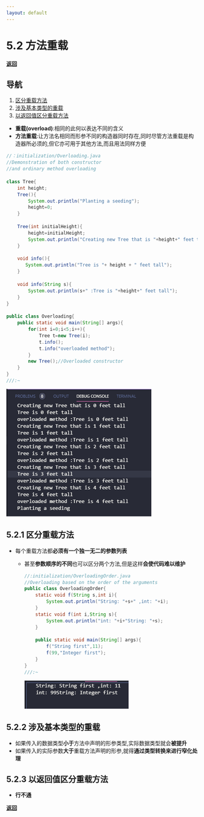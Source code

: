 ```yaml
---
layout: default
---
```


# 5.2 方法重载  

[**返回**](../menu.md)

## 导航

1. [区分重载方法](#521-区分重载方法)  
2. [涉及基本类型的重载](#522-涉及基本类型的重载)  
3. [以返回值区分重载方法](#523-以返回值区分重载方法)

- **重载(overload)**:相同的此何以表达不同的含义  
- **方法重载**:让方法名相同而形参不同的构造器同时存在,同时尽管方法重载是构造器所必须的,但它亦可用于其他方法,而且用法同样方便  

```java
//：initialization/Overloading.java
//Demonstration of both constructor
//and ordinary method overloading

class Tree{
    int height;
    Tree(){
        System.out.println("Planting a seeding");
        height=0;
    }

    Tree(int initialHeight){
        height=initialHeight;
        System.out.println("Creating new Tree that is "+height+" feet tall");
    }

    void info(){
       System.out.println("Tree is "+ height + " feet tall");
    }

    void info(String s){
        System.out.println(s+" :Tree is "+height+" feet tall");
    }
}

public class Overloading{
    public static void main(String[] args){
        for(int i=0;i<5;i++){
            Tree t=new Tree(i);
            t.info();
            t.info("overloaded method");
        }
        new Tree();//Overloaded constructor
    }
}
///:~
```

![out](../img/5/521.png)

## 5.2.1 区分重载方法  

- 每个重载方法都**必须有一个独一无二的参数列表**  
  - 甚至**参数顺序的不同**也可以区分两个方法,但是这样**会使代码难以维护**  

    ```java
    //:initialization/OverloadingOrder.java
    //Overloading based on the order of the arguments
    public class OverloadingOrder{
        static void f(String s,int i){
            System.out.println("String: "+s+" ,int: "+i);
        }
        static void f(int i,String s){
            System.out.println("int: "+i+"String: "+s);
        }

        public static void main(String[] args){
            f("String first",11);
            f(99,"Integer first");
        }
    }
    ///:~
    ```
    ![out](../img/5/522.png)

## 5.2.2 涉及基本类型的重载  

- 如果传入的数据类型**小于**方法中声明的形参类型,实际数据类型就会**被提升**  
- 如果传入的实际参数**大于**重载方法声明的形参,就得**通过类型转换来进行窄化处理**  

## 5.2.3 以返回值区分重载方法  

- **行不通**  

[**返回**](../menu.md)